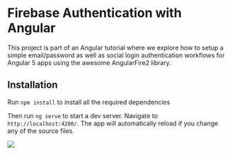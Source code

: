 # Firebase Authentication with Angular

This project is part of an Angular tutorial where we explore how to setup a simple email/password as well as social login authentication workflows for Angular 5 apps using the awesome AngularFire2 library.

## Installation

Run `npm install` to install all the required dependencies

Then run `ng serve` to start a dev server.
Navigate to `http://localhost:4200/`. The app will automatically reload if you change any of the source files.


![](https://s3-us-west-2.amazonaws.com/angular-templates/tutorials/firebase-authentication-with-angular/firebase-tutorial-login-screenshot.png)
